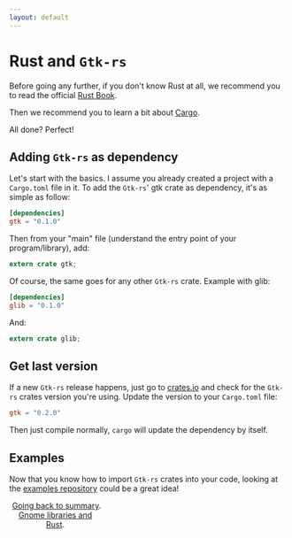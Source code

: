 ```yaml
---
layout: default
---
```


# Rust and `Gtk-rs`

Before going any further, if you don't know Rust at all, we recommend you to read the official [Rust Book](https://doc.rust-lang.org/book/).

Then we recommend you to learn a bit about [Cargo](http://doc.crates.io/index.html).

All done? Perfect!

## Adding `Gtk-rs` as dependency

Let's start with the basics. I assume you already created a project with a `Cargo.toml` file in it. To add the `Gtk-rs`' gtk crate as dependency, it's as simple as follow:

```toml
[dependencies]
gtk = "0.1.0"
```

Then from your "main" file (understand the entry point of your program/library), add:

```rust
extern crate gtk;
```

Of course, the same goes for any other `Gtk-rs` crate. Example with glib:

```toml
[dependencies]
glib = "0.1.0"
```

And:

```rust
extern crate glib;
```

## Get last version

If a new `Gtk-rs` release happens, just go to [crates.io](https://crates.io) and check for the `Gtk-rs` crates version you're using. Update the version to your `Cargo.toml` file:

```toml
gtk = "0.2.0"
```

Then just compile normally, `cargo` will update the dependency by itself.

## Examples

Now that you know how to import `Gtk-rs` crates into your code, looking at the [examples repository](https://github.com/gtk-rs/examples/) could be a great idea!

<div style="width:100%">
<div style="width:33%;display:block;text-align:center;"></div>
<div style="width:34%;display:block;text-align:center;"><a href="/docs-src/tutorial">Going back to summary</a>.</div>
<div style="width:33%;display:block;text-align:center;"><a href="/tuto/gnome_and_rust">Gnome libraries and Rust</a>.</div>
</div>

